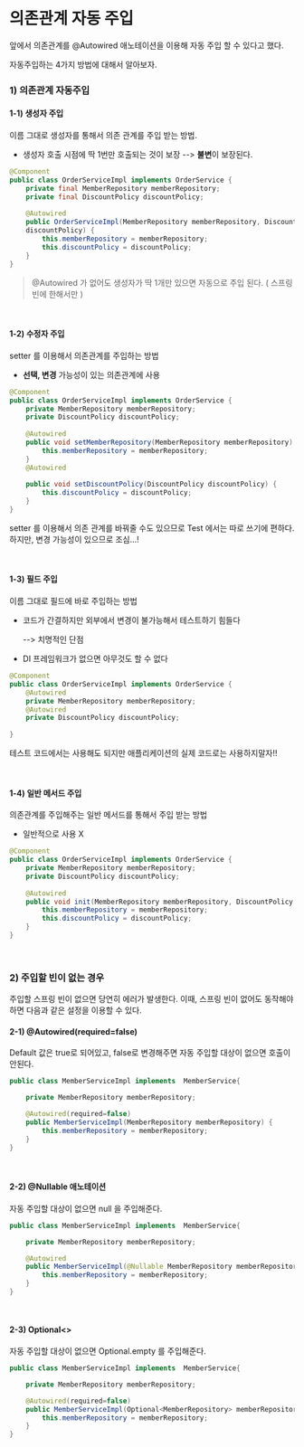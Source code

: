 # 의존관계 자동 주입

앞에서 의존관계를 @Autowired 애노테이션을 이용해 자동 주입 할 수 있다고 했다.

자동주입하는 4가지 방법에 대해서 알아보자.

### 1) 의존관계 자동주입

#### 1-1) 생성자 주입

이름 그대로 생성자를 통해서 의존 관계를 주입 받는 방법.

- 생성자 호출 시점에 딱 1번만 호출되는 것이 보장 --> **불변**이 보장된다.

```java
@Component
public class OrderServiceImpl implements OrderService {
    private final MemberRepository memberRepository;
    private final DiscountPolicy discountPolicy;
    
    @Autowired
    public OrderServiceImpl(MemberRepository memberRepository, DiscountPolicy
    discountPolicy) {
        this.memberRepository = memberRepository;
        this.discountPolicy = discountPolicy;
    }
}
```

> @Autowired 가 없어도 생성자가 딱 1개만 있으면 자동으로 주입 된다. ( 스프링 빈에 한해서만 )

<br>

#### 1-2) 수정자 주입

setter 를 이용해서 의존관계를 주입하는 방법

- **선택, 변경** 가능성이 있는 의존관계에 사용

```java
@Component
public class OrderServiceImpl implements OrderService {
    private MemberRepository memberRepository;
    private DiscountPolicy discountPolicy;
    
    @Autowired
    public void setMemberRepository(MemberRepository memberRepository) {
    	this.memberRepository = memberRepository;
    }
    @Autowired
    
    public void setDiscountPolicy(DiscountPolicy discountPolicy) {
    	this.discountPolicy = discountPolicy;
    }
}
```

setter 를 이용해서 의존 관계를 바꿔줄 수도 있으므로 Test 에서는 따로 쓰기에 편하다. 하지만, 변경 가능성이 있으므로 조심...!

<br>

#### 1-3) 필드 주입

이름 그대로 필드에 바로 주입하는 방법

- 코드가 간결하지만 외부에서 변경이 불가능해서 테스트하기 힘들다

  --> 치명적인 단점

- DI 프레임워크가 없으면 아무것도 할 수 없다

```java
@Component
public class OrderServiceImpl implements OrderService {
    @Autowired
   	private MemberRepository memberRepository;
    @Autowired
   	private DiscountPolicy discountPolicy;
    
}
```

테스트 코드에서는 사용해도 되지만 애플리케이션의 실제 코드로는 사용하지말자!!

<br>

#### 1-4) 일반 메서드 주입

의존관계를 주입해주는 일반 메서드를 통해서 주입 받는 방법

- 일반적으로 사용 X

```java
@Component
public class OrderServiceImpl implements OrderService {
   	private MemberRepository memberRepository;
   	private DiscountPolicy discountPolicy;
    
    @Autowired
    public void init(MemberRepository memberRepository, DiscountPolicy discountPolicy){
        this.memberRepository = memberRepository;
        this.discountPolicy = discountPolicy;
    }
}
```

<br>

### 2) 주입할 빈이 없는 경우

주입할 스프링 빈이 없으면 당연히 에러가 발생한다. 이때, 스프링 빈이 없어도 동작해야 하면 다음과 같은 설정을 이용할 수 있다.

#### 2-1) @Autowired(required=false)

Default 값은 true로 되어있고, false로 변경해주면 자동 주입할 대상이 없으면 호출이 안된다.

```java
public class MemberServiceImpl implements  MemberService{

    private MemberRepository memberRepository;

    @Autowired(required=false)
    public MemberServiceImpl(MemberRepository memberRepository) {
        this.memberRepository = memberRepository;
    }
}

```

<br>

#### 2-2) @Nullable 애노테이션

자동 주입할 대상이 없으면 null 을 주입해준다.

```java
public class MemberServiceImpl implements  MemberService{

    private MemberRepository memberRepository;

    @Autowired
    public MemberServiceImpl(@Nullable MemberRepository memberRepository) {
        this.memberRepository = memberRepository;
    }
}

```

<br>

#### 2-3) Optional<>

자동 주입할 대상이 없으면 Optional.empty 를 주입해준다.

```java
public class MemberServiceImpl implements  MemberService{

    private MemberRepository memberRepository;

    @Autowired(required=false)
    public MemberServiceImpl(Optional<MemberRepository> memberRepository) {
        this.memberRepository = memberRepository;
    }
}

```





